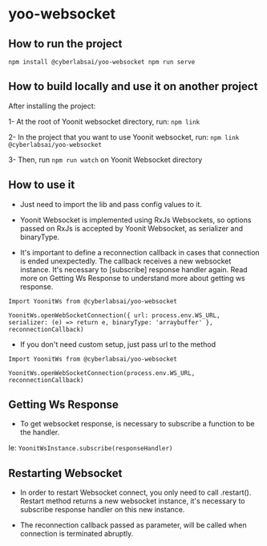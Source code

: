 # yoo-websocket

## How to run the project
``
npm install @cyberlabsai/yoo-websocket
npm run serve
``

## How to build locally and use it on another project

After installing the project:

1- At the root of Yoonit websocket directory, run: `npm link`

2- In the project that you want to use Yoonit websocket, run: `npm link @cyberlabsai/yoo-websocket`

3- Then, run `npm run watch` on Yoonit Websocket directory

## How to use it

- Just need to import the lib and pass config values to it.
  
- Yoonit Websocket is implemented using RxJs Websockets, so options passed on RxJs is accepted by Yoonit Websocket, as
  serializer and binaryType.

- It's important to define a reconnection callback in cases that connection is ended unexpectedly. The callback receives
a new websocket instance. It's necessary to [subscribe] response handler again. Read more on Getting Ws Response to
understand more about getting ws response.

```
Import YoonitWs from @cyberlabsai/yoo-websocket

YoonitWs.openWebSocketConnection({ url: process.env.WS_URL, serializer: (e) => return e, binaryType: 'arraybuffer' }, reconnectionCallback)

```

- If you don't need custom setup, just pass url to the method

```
Import YoonitWs from @cyberlabsai/yoo-websocket

YoonitWs.openWebSocketConnection(process.env.WS_URL, reconnectionCallback)
```

## Getting Ws Response

- To get websocket response, is necessary to subscribe a function to be the handler.

Ie: `YoonitWsInstance.subscribe(responseHandler)`


## Restarting Websocket

- In order to restart Websocket connect, you only need to call .restart(). Restart method returns a new websocket instance,
it's necessary to subscribe response handler on this new instance.

- The reconnection callback passed as parameter, will be called when connection is terminated abruptly.
